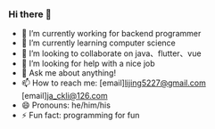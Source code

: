 ### Hi there 👋

<!--
**robert-tm/robert-tm** is a ✨ _special_ ✨ repository because its `README.md` (this file) appears on your GitHub profile.

Here are some ideas to get you started:
-->

- 🔭 I’m currently working for backend programmer
- 🌱 I’m currently learning computer science
- 👯 I’m looking to collaborate on java、flutter、vue
- 🤔 I’m looking for help with a nice job
- 💬 Ask me about anything!
- 📫 How to reach me: [email]<lijing5227@gmail.com>  [email]<ja_ckli@126.com>
- 😄 Pronouns: he/him/his
- ⚡ Fun fact: programming for fun


